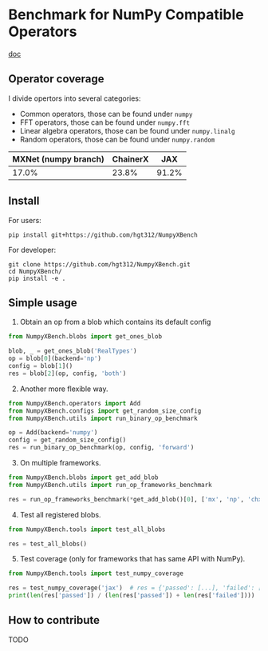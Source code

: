 # Benchmark for NumPy Compatible Operators

[doc](./doc/doc.md)

## Operator coverage

I divide opertors into several categories: 

- Common operators, those can be found under `numpy`
- FFT operators, those can be found under `numpy.fft`
- Linear algebra operators, those can be found under `numpy.linalg`
- Random operators, those can be found under `numpy.random`

| MXNet (numpy branch) | ChainerX | JAX   |
| -------------------- | -------- | ----- |
| 17.0%                | 23.8%    | 91.2% |

## Install

For users:

`pip install git+https://github.com/hgt312/NumpyXBench`

For developer:

```
git clone https://github.com/hgt312/NumpyXBench.git
cd NumpyXBench/
pip install -e .
```

## Simple usage

1. Obtain an op from a blob which contains its default config

```python
from NumpyXBench.blobs import get_ones_blob

blob, _ = get_ones_blob('RealTypes')
op = blob[0](backend='np')
config = blob[1]()
res = blob[2](op, config, 'both')
```

2. Another more flexible way.

```python
from NumpyXBench.operators import Add
from NumpyXBench.configs import get_random_size_config
from NumpyXBench.utils import run_binary_op_benchmark

op = Add(backend='numpy')
config = get_random_size_config()
res = run_binary_op_benchmark(op, config, 'forward')
```

3. On multiple frameworks.

```python
from NumpyXBench.blobs import get_add_blob
from NumpyXBench.utils import run_op_frameworks_benchmark

res = run_op_frameworks_benchmark(*get_add_blob()[0], ['mx', 'np', 'chx', 'jax'], 'forward')
```

4. Test all registered blobs.

```python
from NumpyXBench.tools import test_all_blobs

res = test_all_blobs()
```

5. Test coverage (only for frameworks that has same API with NumPy).

```python
from NumpyXBench.tools import test_numpy_coverage

res = test_numpy_coverage('jax')  # res = {'passed': [...], 'failed': [...]}
print(len(res['passed']) / (len(res['passed']) + len(res['failed'])))
```

## How to contribute

TODO
